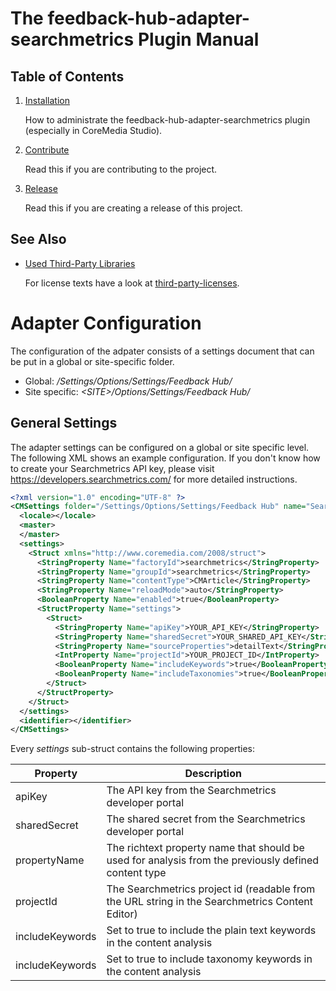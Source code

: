 # The feedback-hub-adapter-searchmetrics Plugin Manual

## Table of Contents

1. [Installation](installation.md)

   How to administrate the feedback-hub-adapter-searchmetrics plugin (especially in CoreMedia Studio).

1. [Contribute](contribute.md)

   Read this if you are contributing to the project.

1. [Release](release.md)

   Read this if you are creating a release of this project.

## See Also

* [Used Third-Party Libraries](THIRD-PARTY.txt)

    <!-- GitHub Pages is not able to list directory contents. Jump back to GitHub directly.  -->
  For license texts have a look at [third-party-licenses](https://github.com/CoreMedia/feedback-hub-adapter-searchmetrics/tree/cmcc-10-2007/docs/third-party-licenses).



# Adapter Configuration

The configuration of the adpater consists of a settings document that can be
put in a global or site-specific folder.

- Global: _/Settings/Options/Settings/Feedback Hub/_
- Site specific: _&lt;SITE&gt;/Options/Settings/Feedback Hub/_


## General Settings

The adapter settings can be configured on a global or site specific level. The following
XML shows an example configuration. If you don't know how to create your Searchmetrics API key,
please visit https://developers.searchmetrics.com/ for more detailed instructions.

```xml
<?xml version="1.0" encoding="UTF-8" ?>
<CMSettings folder="/Settings/Options/Settings/Feedback Hub" name="Searchmetrics Adapter (Global)">
  <locale></locale>
  <master>
  </master>
  <settings>
    <Struct xmlns="http://www.coremedia.com/2008/struct">
      <StringProperty Name="factoryId">searchmetrics</StringProperty>
      <StringProperty Name="groupId">searchmetrics</StringProperty>
      <StringProperty Name="contentType">CMArticle</StringProperty>
      <StringProperty Name="reloadMode">auto</StringProperty>
      <BooleanProperty Name="enabled">true</BooleanProperty>
      <StructProperty Name="settings">
        <Struct>
          <StringProperty Name="apiKey">YOUR_API_KEY</StringProperty>
          <StringProperty Name="sharedSecret">YOUR_SHARED_API_KEY</StringProperty>
          <StringProperty Name="sourceProperties">detailText</StringProperty>
          <IntProperty Name="projectId">YOUR_PROJECT_ID</IntProperty>
          <BooleanProperty Name="includeKeywords">true</BooleanProperty>
          <BooleanProperty Name="includeTaxonomies">true</BooleanProperty>
        </Struct>
      </StructProperty>
    </Struct>
  </settings>
  <identifier></identifier>
</CMSettings>

```


Every _settings_ sub-struct contains the following properties:

| Property          | Description   |
| ----------------- | ------------- |
| apiKey            | The API key from the Searchmetrics developer portal |
| sharedSecret      | The shared secret from the Searchmetrics developer portal |
| propertyName      | The richtext property name that should be used for analysis from the previously defined content type |
| projectId         | The Searchmetrics project id (readable from the URL string in the Searchmetrics Content Editor) |
| includeKeywords   | Set to true to include the plain text keywords in the content analysis |
| includeKeywords   | Set to true to include taxonomy keywords in the content analysis |


